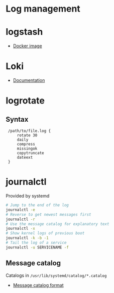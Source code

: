 # Log management
# logstash

- [Docker image](https://hub.docker.com/_/logstash)


# Loki

* [Documentation](https://grafana.com/docs/loki/latest/overview/)


# logrotate

## Syntax

	 /path/to/file.log {
		 rotate 30
		 daily
		 compress
		 missingok
		 copytruncate
		 dateext
	 }




# journalctl
Provided by systemd

```bash
# Jump to the end of the log
journalctl -e
# Reverse to get newest messages first
journalctl -r
# Use the message catalog for explanatory text
journalctl -x
# Show kernel logs of previous boot
journalctl -k -b -1
# Tail the log of a service
journalctl -u SERVICENAME -f
```

## Message catalog

Catalogs in `/usr/lib/systemd/catalog/*.catalog`

- [Message catalog format](https://www.freedesktop.org/wiki/Software/systemd/catalog/)
